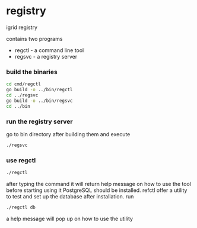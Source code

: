 # registry
igrid registry

contains two programs
- regctl - a command line tool
- regsvc - a registry server

### build the binaries
```bash
cd cmd/regctl
go build -o ../bin/regctl
cd ../regsvc
go build -o ../bin/regsvc
cd ../bin
```

### run the registry server
go to bin directory after building them and execute

```bash
./regsvc
```

### use regctl
```bash
./regctl
```
after typing the command it will return help message on how to use the tool
before starting using it PostgreSQL should be installed.
refctl offer a utility to test and set up the database after installation.
run
```bash
./regctl db
```
a help message will pop up on how to use the utility
